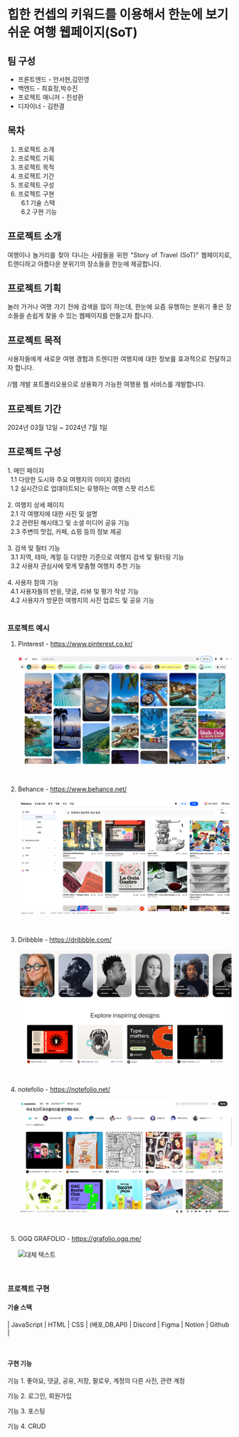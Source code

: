 # 힙한 컨셉의 키워드를 이용해서 한눈에 보기 쉬운 여행 웹페이지(SoT)

## 팀 구성

* 프론트엔드 - 안서현,김민영
* 백엔드 - 최효정,박수진
* 프로젝트 매니저 - 진성환
* 디자이너 - 김한결

## 목차
1. 프로젝트 소개
2. 프로젝트 기획
3. 프로젝트 목적
4. 프로젝트 기간
5. 프로젝트 구성
6. 프로젝트 구현<br>
  &ensp;6.1 기술 스택<br>
  &ensp;6.2 구현 기능
   

## 프로젝트 소개
<p align="justify">
여행이나 놀거리를 찾아 다니는 사람들을 위한 "Story of Travel (SoT)" 웹페이지로, 트렌디하고 아름다운 분위기의 장소들을 한눈에 제공합니다.
</p>

## 프로젝트 기획
<p align="justify">
놀러 가거나 여행 가기 전에 검색을 많이 하는데, 한눈에 요즘 유행하는 분위기 좋은 장소들을 손쉽게 찾을 수 있는 웹페이지를 만들고자 합니다.
</p>

## 프로젝트 목적
<p align="justify">
사용자들에게 새로운 여행 경험과 트렌디한 여행지에 대한 정보를 효과적으로 전달하고자 합니다.
<br><br>//웹 개발 포트폴리오용으로 상용화가 가능한 여행용 웹 서비스를 개발합니다.
</p>

## 프로젝트 기간
<p align="justify">
2024년 03월 12일 ~ 2024년 7월 1일
</p>

## 프로젝트 구성
<p align="justify">
  1. 메인 페이지 <br>
    &ensp;1.1 다양한 도시와 주요 여행지의 이미지 갤러리 <br>
    &ensp;1.2 실시간으로 업데이트되는 유행하는 여행 스팟 리스트<br>
<br>
  2. 여행지 상세 페이지<br>
    &ensp;2.1 각 여행지에 대한 사진 및 설명<br>
    &ensp;2.2 관련된 해시태그 및 소셜 미디어 공유 기능<br>
    &ensp;2.3 주변의 맛집, 카페, 쇼핑 등의 정보 제공<br>
<br>
  3. 검색 및 필터 기능<br>
    &ensp;3.1 지역, 테마, 계절 등 다양한 기준으로 여행지 검색 및 필터링 기능<br>
    &ensp;3.2 사용자 관심사에 맞게 맞춤형 여행지 추천 기능<br>
<br>
  4. 사용자 참여 기능<br>
    &ensp;4.1 사용자들의 반응, 댓글, 리뷰 및 평가 작성 기능<br>
    &ensp;4.2 사용자가 방문한 여행지의 사진 업로드 및 공유 기능<br>
<br>
</p>

### 프로젝트 예시
1. Pinterest - https://www.pinterest.co.kr/<br><br>
![대체 텍스트](https://github.com/6s-hwan/Image/blob/ce323a67faaaa95f2cc9af1559d54eecc9f912f4/%ED%95%80%ED%84%B0%EB%A0%88%EC%8A%A4%ED%8A%B8.PNG)
<br>

2. Behance - https://www.behance.net/<br><br>
![대체 텍스트](https://github.com/6s-hwan/Image/blob/main/Behance.PNG)
<br>

3. Dribbble - https://dribbble.com/<br><br>
![대체 텍스트](https://github.com/6s-hwan/Image/blob/main/Dribbble.PNG)
<br>

4. notefolio - https://notefolio.net/<br><br>
![대체 텍스트](https://github.com/6s-hwan/Image/blob/main/notefoilo.PNG)
<br>

5. OGQ GRAFOLIO - https://grafolio.ogq.me/<br><br>
![대체 텍스트](https://github.com/6s-hwan/Image/blob/main/OGQ%20GRAFOLIO.PNG)
<br>

### 프로젝트 구현

#### 기술 스택 

| JavaScript | HTML | CSS | (배포,DB,API) | Discord | Figma | Notion | Github |

<br>

#### 구현 기능 

기능 1. 좋아요, 댓글, 공유, 저장, 팔로우, 계정의 다른 사진, 관련 계정

기능 2. 로그인, 회원가입

기능 3. 포스팅

기능 4. CRUD 
